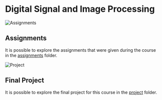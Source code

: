# Digital Signal and Image Processing

![Assignments](https://user-images.githubusercontent.com/56127645/162197388-62b5792c-ddce-413d-a723-fe617d42b196.png)

## Assignments
It is possible to explore the assignments that were given during the course in the [assignments](https://github.com/mcampironi/DSProjects/tree/main/Digital%20Signal%20and%20Image%20Management/Assignments "Assignments") folder.

![Project](https://user-images.githubusercontent.com/56127645/162197399-aafbef6a-f249-4514-828a-2e2bff3c878f.png)


## Final Project
It is possible to explore the final project for this course in the [project](https://github.com/mcampironi/DSProjects/tree/main/Digital%20Signal%20and%20Image%20Management/Project "Project") folder.


